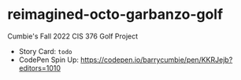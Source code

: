 # reimagined-octo-garbanzo-golf
Cumbie's Fall 2022 CIS 376 Golf Project

- Story Card: `todo`
- CodePen Spin Up: https://codepen.io/barrycumbie/pen/KKRJejb?editors=1010
